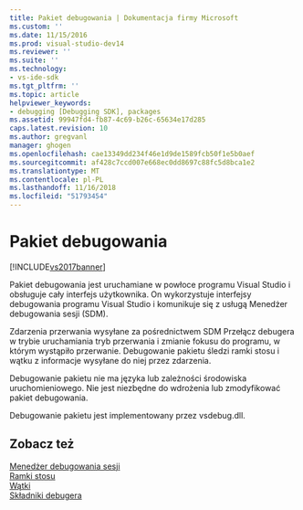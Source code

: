 ```yaml
---
title: Pakiet debugowania | Dokumentacja firmy Microsoft
ms.custom: ''
ms.date: 11/15/2016
ms.prod: visual-studio-dev14
ms.reviewer: ''
ms.suite: ''
ms.technology:
- vs-ide-sdk
ms.tgt_pltfrm: ''
ms.topic: article
helpviewer_keywords:
- debugging [Debugging SDK], packages
ms.assetid: 99947fd4-fb87-4c69-b26c-65634e17d285
caps.latest.revision: 10
ms.author: gregvanl
manager: ghogen
ms.openlocfilehash: cae13349dd234f46e1d9de1589fcb50f1e5b0aef
ms.sourcegitcommit: af428c7ccd007e668ec0dd8697c88fc5d8bca1e2
ms.translationtype: MT
ms.contentlocale: pl-PL
ms.lasthandoff: 11/16/2018
ms.locfileid: "51793454"
---
```

# <a name="debug-package"></a>Pakiet debugowania
[!INCLUDE[vs2017banner](../../includes/vs2017banner.md)]

Pakiet debugowania jest uruchamiane w powłoce programu Visual Studio i obsługuje cały interfejs użytkownika. On wykorzystuje interfejsy debugowania programu Visual Studio i komunikuje się z usługą Menedżer debugowania sesji (SDM).  
  
 Zdarzenia przerwania wysyłane za pośrednictwem SDM Przełącz debugera w trybie uruchamiania tryb przerwania i zmianie fokusu do programu, w którym wystąpiło przerwanie. Debugowanie pakietu śledzi ramki stosu i wątku z informacje wysyłane do niej przez zdarzenia.  
  
 Debugowanie pakietu nie ma języka lub zależności środowiska uruchomieniowego. Nie jest niezbędne do wdrożenia lub zmodyfikować pakiet debugowania.  
  
 Debugowanie pakietu jest implementowany przez vsdebug.dll.  
  
## <a name="see-also"></a>Zobacz też  
 [Menedżer debugowania sesji](../../extensibility/debugger/session-debug-manager.md)   
 [Ramki stosu](../../extensibility/debugger/stack-frames.md)   
 [Wątki](../../extensibility/debugger/threads.md)   
 [Składniki debugera](../../extensibility/debugger/debugger-components.md)

